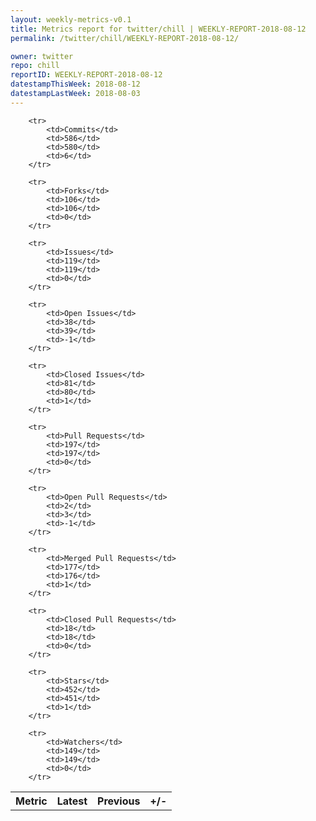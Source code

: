 ```yaml
---
layout: weekly-metrics-v0.1
title: Metrics report for twitter/chill | WEEKLY-REPORT-2018-08-12
permalink: /twitter/chill/WEEKLY-REPORT-2018-08-12/

owner: twitter
repo: chill
reportID: WEEKLY-REPORT-2018-08-12
datestampThisWeek: 2018-08-12
datestampLastWeek: 2018-08-03
---
```




<table style="width: 100%;">
    <tr>
        <th>Metric</th>
        <th>Latest</th>
        <th>Previous</th>
        <th>+/-</th>
    </tr>

        <tr>
            <td>Commits</td>
            <td>586</td>
            <td>580</td>
            <td>6</td>
        </tr>
        
        <tr>
            <td>Forks</td>
            <td>106</td>
            <td>106</td>
            <td>0</td>
        </tr>
        
        <tr>
            <td>Issues</td>
            <td>119</td>
            <td>119</td>
            <td>0</td>
        </tr>
        
        <tr>
            <td>Open Issues</td>
            <td>38</td>
            <td>39</td>
            <td>-1</td>
        </tr>
        
        <tr>
            <td>Closed Issues</td>
            <td>81</td>
            <td>80</td>
            <td>1</td>
        </tr>
        
        <tr>
            <td>Pull Requests</td>
            <td>197</td>
            <td>197</td>
            <td>0</td>
        </tr>
        
        <tr>
            <td>Open Pull Requests</td>
            <td>2</td>
            <td>3</td>
            <td>-1</td>
        </tr>
        
        <tr>
            <td>Merged Pull Requests</td>
            <td>177</td>
            <td>176</td>
            <td>1</td>
        </tr>
        
        <tr>
            <td>Closed Pull Requests</td>
            <td>18</td>
            <td>18</td>
            <td>0</td>
        </tr>
        
        <tr>
            <td>Stars</td>
            <td>452</td>
            <td>451</td>
            <td>1</td>
        </tr>
        
        <tr>
            <td>Watchers</td>
            <td>149</td>
            <td>149</td>
            <td>0</td>
        </tr>
        
</table>
